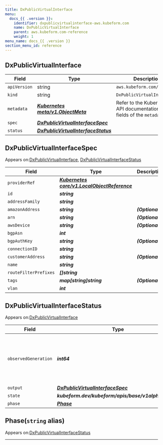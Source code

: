 ```yaml
---
title: DxPublicVirtualInterface
menu:
  docs_{{ .version }}:
    identifier: dxpublicvirtualinterface-aws.kubeform.com
    name: DxPublicVirtualInterface
    parent: aws.kubeform.com-reference
    weight: 1
menu_name: docs_{{ .version }}
section_menu_id: reference
---
```


## DxPublicVirtualInterface
| Field | Type | Description |
| ------ | ----- | ----------- |
| `apiVersion` | string | `aws.kubeform.com/v1alpha1` |
|    `kind` | string | `DxPublicVirtualInterface` |
| `metadata` | ***[Kubernetes meta/v1.ObjectMeta](https://kubernetes.io/docs/reference/generated/kubernetes-api/v1.13/#objectmeta-v1-meta)***|Refer to the Kubernetes API documentation for the fields of the `metadata` field.|
| `spec` | ***[DxPublicVirtualInterfaceSpec](#dxpublicvirtualinterfacespec)***||
| `status` | ***[DxPublicVirtualInterfaceStatus](#dxpublicvirtualinterfacestatus)***||
## DxPublicVirtualInterfaceSpec

Appears on:[DxPublicVirtualInterface](#dxpublicvirtualinterface), [DxPublicVirtualInterfaceStatus](#dxpublicvirtualinterfacestatus)

| Field | Type | Description |
| ------ | ----- | ----------- |
| `providerRef` | ***[Kubernetes core/v1.LocalObjectReference](https://kubernetes.io/docs/reference/generated/kubernetes-api/v1.13/#localobjectreference-v1-core)***||
| `id` | ***string***||
| `addressFamily` | ***string***||
| `amazonAddress` | ***string***| ***(Optional)*** |
| `arn` | ***string***| ***(Optional)*** |
| `awsDevice` | ***string***| ***(Optional)*** |
| `bgpAsn` | ***int***||
| `bgpAuthKey` | ***string***| ***(Optional)*** |
| `connectionID` | ***string***||
| `customerAddress` | ***string***| ***(Optional)*** |
| `name` | ***string***||
| `routeFilterPrefixes` | ***[]string***||
| `tags` | ***map[string]string***| ***(Optional)*** |
| `vlan` | ***int***||
## DxPublicVirtualInterfaceStatus

Appears on:[DxPublicVirtualInterface](#dxpublicvirtualinterface)

| Field | Type | Description |
| ------ | ----- | ----------- |
| `observedGeneration` | ***int64***| ***(Optional)*** Resource generation, which is updated on mutation by the API Server.|
| `output` | ***[DxPublicVirtualInterfaceSpec](#dxpublicvirtualinterfacespec)***| ***(Optional)*** |
| `state` | ***kubeform.dev/kubeform/apis/base/v1alpha1.State***| ***(Optional)*** |
| `phase` | ***[Phase](#phase)***| ***(Optional)*** |
## Phase(`string` alias)

Appears on:[DxPublicVirtualInterfaceStatus](#dxpublicvirtualinterfacestatus)

---
